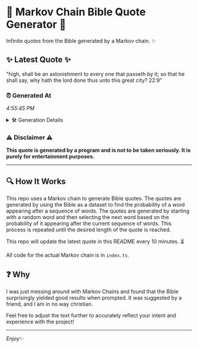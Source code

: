 # 📖 Markov Chain Bible Quote Generator 📖

Infinite quotes from the Bible generated by a Markov chain. ✨

## ✨ Latest Quote ✨
"high, shall be an astonishment to every one that passeth by it; so that he shall say, why hath the lord done thus unto this great city? 22:9"

### ⏰ Generated At
*4:55:45 PM*

<details>
    <summary>🛠️ Generation Details</summary>
    <p>
        <strong>🌱 Seed:</strong> high,<br>
        <strong>🔄 Iterations:</strong> 27<br>
        <strong>📜 Context History:</strong><br>[ high, ]: shall<br>[ high,, shall ]: be<br>[ high,, shall, be ]: an<br>[ high,, shall, be, an ]: astonishment<br>[ high,, shall, be, an, astonishment ]: to<br>[ high,, shall, be, an, astonishment, to ]: every<br>[ shall, be, an, astonishment, to, every ]: one<br>[ be, an, astonishment, to, every, one ]: that<br>[ an, astonishment, to, every, one, that ]: passeth<br>[ astonishment, to, every, one, that, passeth ]: by<br>[ to, every, one, that, passeth, by ]: it;<br>[ every, one, that, passeth, by, it; ]: so<br>[ one, that, passeth, by, it;, so ]: that<br>[ that, passeth, by, it;, so, that ]: he<br>[ passeth, by, it;, so, that, he ]: shall<br>[ by, it;, so, that, he, shall ]: say,<br>[ it;, so, that, he, shall, say, ]: why<br>[ so, that, he, shall, say,, why ]: hath<br>[ that, he, shall, say,, why, hath ]: the<br>[ he, shall, say,, why, hath, the ]: lord<br>[ shall, say,, why, hath, the, lord ]: done<br>[ say,, why, hath, the, lord, done ]: thus<br>[ why, hath, the, lord, done, thus ]: unto<br>[ hath, the, lord, done, thus, unto ]: this<br>[ the, lord, done, thus, unto, this ]: great<br>[ lord, done, thus, unto, this, great ]: city?<br>[ done, thus, unto, this, great, city? ]: 22:9<br>
    </p>
</details>

### ⚠️ Disclaimer ⚠️
**This quote is generated by a program and is not to be taken seriously. It is purely for entertainment purposes.**

---

## 🔍 How It Works

This repo uses a Markov chain to generate Bible quotes. The quotes are generated by using the Bible as a dataset to find the probability of a word appearing after a sequence of words. The quotes are generated by starting with a random word and then selecting the next word based on the probability of it appearing after the current sequence of words. This process is repeated until the desired length of the quote is reached.

This repo will update the latest quote in this README every 10 minutes. ⏳

All code for the actual Markov chain is in `index.ts`.

## ❓ Why

I was just messing around with Markov Chains and found that the Bible surprisingly yielded good results when prompted. 
It was suggested by a friend, and I am in no way christian.

Feel free to adjust the text further to accurately reflect your intent and experience with the project!

---

*Enjoy*✨
